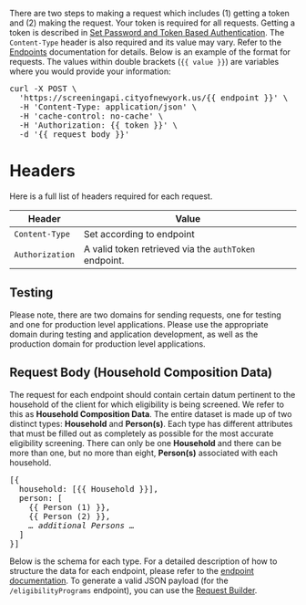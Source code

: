 There are two steps to making a request which includes (1) getting a token and (2) making the request. Your token is required for all requests. Getting a token is described in [Set Password and Token Based Authentication](set-password-and-token-based-authentication). The `Content-Type` header is also required and its value may vary. Refer to the [Endpoints](endpoints) documentation for details. Below is an example of the format for requests. The values within double brackets (`{{ value }}`) are variables where you would provide your information:

<div class="code-block"><pre>
curl -X POST \
  'https://screeningapi.cityofnewyork.us/{{ endpoint }}' \
  -H 'Content-Type: application/json' \
  -H 'cache-control: no-cache' \
  -H 'Authorization: {{ token }}' \
  -d '{{ request body }}'</pre></div>

# Headers

Here is a full list of headers required for each request.

| Header | Value |
|--------|-------|
| <code class="whitespace-no-wrap h5">Content-Type</code>  | Set according to endpoint |
| <code class="whitespace-no-wrap h5">Authorization</code> | A valid token retrieved via the <code class='code'>authToken</code> endpoint. |

## Testing

Please note, there are two domains for sending requests, one for testing and one for production level applications. Please use the appropriate domain during testing and application development, as well as the production domain for production level applications.

## Request Body (Household Composition Data)

The request for each endpoint should contain certain datum pertinent to the household of the client for which eligibility is being screened. We refer to this as **Household Composition Data**. The entire dataset is made up of two distinct types: **Household** and **Person(s)**. Each type has different attributes that must be filled out as completely as possible for the most accurate eligibility screening. There can only be one **Household** and there can be more than one, but no more than eight, **Person(s)** associated with each household.

<div class="code-block"><pre>
[{
  household: [{{ Household }}],
  person: [
    {{ Person (1) }},
    {{ Person (2) }},
    <em>… additional Persons …</em>
  ]
}]</pre></div>

Below is the schema for each type. For a detailed description of how to structure the data for each endpoint, please refer to the [endpoint documentation](endpoints). To generate a valid JSON payload (for the `/eligibilityPrograms` endpoint), you can use the [Request Builder](request-builder).
